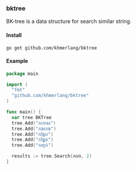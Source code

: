 ### bktree

BK-tree is a data structure for search similar string.

#### Install

    go get github.com/khmerlang/bktree

#### Example

```go
package main

import (
  "fmt"
  "github.com/khmerlang/bktree"
)

func main() {
  var tree BKTree
  tree.Add("កកោស")
  tree.Add("កងកេង")
  tree.Add("កង្កែប")
  tree.Add("កង្ហែន")
  tree.Add("កញ្ចក់")

  results := tree.Search(កកោ, 2)
}

```
